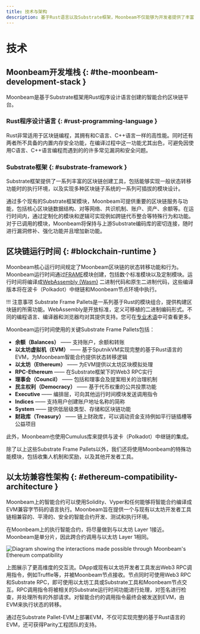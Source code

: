 ```yaml
---
title: 技术与架构
description: 基于Rust语言以及Substrate框架，Moonbeam不仅能够为开发者提供了丰富的工具，也可以进行专业化和优化。
---
```


# 技术

## Moonbeam开发堆栈 {: #the-moonbeam-development-stack } 

Moonbeam是基于Substrate框架用Rust程序设计语言创建的智能合约区块链平台。

### Rust程序设计语言 {: #rust-programming-language } 

Rust非常适用于区块链编程，其拥有和C语言、C++语言一样的高性能。同时还有两者所不具备的内置内存安全功能，在编译过程中这一功能尤其出色，可避免因使用C语言、C++语言编程而遇到的的许多常见漏洞和安全问题。

### Substrate框架 {: #substrate-framework } 

Substrate框架提供了一系列丰富的区块链创建工具，包括能够实现一般状态转移功能时的执行环境，以及实现多种区块链子系统的一系列可插拔的模块设计。

通过多个现有的Substrate框架模块，Moonbeam可提供重要的区块链服务与功能，包括核心区块链数据结构、对等网络、共识机制、账户、资产、余额等。在运行时间内，通过定制化的模块和逻辑可实现例如跨链代币整合等特殊行为和功能。对于已调用的模块，Moonbeam将保持与上游Substrate编码库的密切连接，随时进行漏洞修补、强化功能并且增加新功能。

## 区块链运行时间 {: #blockchain-runtime } 

Moonbeam核心运行时间规定了Moonbeam区块链的状态转移功能和行为。Moonbeam运行时间通过[FRAME](/resources/glossary/#substrate-frame-pallets)模块创建，包括数个标准模块以及定制模块。运行时间将编译成[WebAssembly (Wasm)](/resources/glossary/#webassemblywasm) 二进制代码和原生二进制代码，这些编译版本将在波卡（Polkadot）中继链和Moonbeam节点环境中执行。

!!! 注意事项
    Substrate Frame Pallets是一系列基于Rust的模块组合，提供构建区块链的所需功能。WebAssembly是开放标准，定义可移植的二进制编码形式。不同的编程语言、编译器和浏览器均对其提供支持。您可在[专业术语](/resources/glossary/)中可查看更多。

Moonbeam运行时间使用的关键Substrate Frame Pallets包括：

 - **余额（Balances）** —— 支持账户，余额和转账
 - **以太坊虚拟机（EVM）** —— 基于SputnikVM实现完整的基于Rust语言的EVM，为Moonbeam智能合约提供状态转移逻辑
 - **以太坊（Ethereum）** —— 为EVM提供以太坊区块模拟处理
 - **RPC-Ethereum** —— 在Substrate框架下的Web3 RPC实行
 - **理事会（Council）** —— 包括和理事会及提案相关的治理机制
 - **民主权利（Democracy）** —— 基于代币权重的公共投票功能
 - **Executive** —— 编排层，可向其他运行时间模块发送调用指令
 - **Indices** —— 支持用户创建账户地址名称的简称
 - **System** —— 提供低层级类型、存储和区块链功能
 - **财政库（Treasury）** —— 链上财政库，可以调动资金支持例如平行链插槽等公益项目

此外，Moonbeam也使用Cumulus库来提供与波卡（Polkadot）中继链的集成。

除了以上这些Substrate Frame Pallets以外，我们还将使用Moonbeam的特殊功能模块，包括收集人机制和奖励，以及其他开发者工具。

## 以太坊兼容性架构 {: #ethereum-compatibility-architecture } 

Moonbeam上的智能合约可以使用Solidity、Vyper和任何能够将智能合约编译成EVM兼容字节码的语言执行。Moonbeam旨在提供一个与现有以太坊开发者工具链相兼容的、平滑的、安全的智能合约开发、测试和执行环境。

在Moonbeam上的执行智能合约，将尽量做到与以太坊 Layer 1接近。Moonbeam是单分片，因此跨合约调用与以太坊 Layer 1相同。

![Diagram showing the interactions made possible through Moonbeam's Ethereum compatibility](/images/learn/platform/technology-diagram.png)

上图展示了更高维度的交互流。DApp或现有以太坊开发者工具发出Web3 RPC调用指令，例如Truffle等，并被Moonbeam节点接收。节点同时可使用Web3 RPC和Substrate RPC，即可使用以太坊工具或Substrate工具和Moonbeam节点交互。RPC调用指令将被相关的Substrate运行时间功能进行处理，对签名进行检查，并处理所有的外部请求。对智能合约的调用指令最终会被发送到EVM，由EVM来执行状态的转移。

通过在Substrate Pallet-EVM上部署EVM，不仅可实现完整的基于Rust语言的EVM，还可获得Parity工程团队的支持。